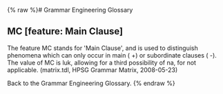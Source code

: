 {% raw %}# Grammar Engineering Glossary

## MC \[feature: Main Clause\]

The feature MC stands for 'Main Clause', and is used to distinguish
phenomena which can only occur in main ( +) or subordinate clauses ( -).
The value of MC is luk, allowing for a third possibility of na, for not
applicable. (matrix.tdl, HPSG Grammar Matrix, 2008-05-23)

Back to the Grammar Engineering Glossary.
<update date omitted for speed>{% endraw %}